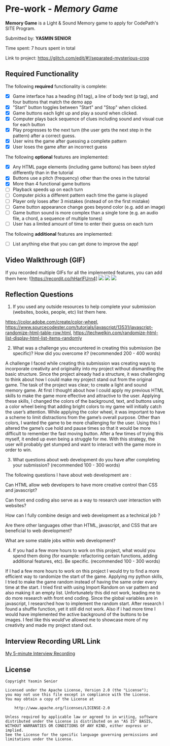 # Pre-work - *Memory Game*

**Memory Game** is a Light & Sound Memory game to apply for CodePath's SITE Program. 

Submitted by: **YASMIN SENIOR**

Time spent: 7 hours spent in total

Link to project: https://glitch.com/edit/#!/separated-mysterious-crop
## Required Functionality

The following **required** functionality is complete:

* [X] Game interface has a heading (h1 tag), a line of body text (p tag), and four buttons that match the demo app
* [X] "Start" button toggles between "Start" and "Stop" when clicked. 
* [X] Game buttons each light up and play a sound when clicked. 
* [X] Computer plays back sequence of clues including sound and visual cue for each button
* [X] Play progresses to the next turn (the user gets the next step in the pattern) after a correct guess. 
* [X] User wins the game after guessing a complete pattern
* [X] User loses the game after an incorrect guess

The following **optional** features are implemented:

* [x] Any HTML page elements (including game buttons) has been styled differently than in the tutorial
* [X] Buttons use a pitch (frequency) other than the ones in the tutorial
* [X] More than 4 functional game buttons
* [ ] Playback speeds up on each turn
* [ ] Computer picks a different pattern each time the game is played
* [ ] Player only loses after 3 mistakes (instead of on the first mistake)
* [ ] Game button appearance change goes beyond color (e.g. add an image)
* [ ] Game button sound is more complex than a single tone (e.g. an audio file, a chord, a sequence of multiple tones)
* [ ] User has a limited amount of time to enter their guess on each turn

The following **additional** features are implemented:

- [ ] List anything else that you can get done to improve the app!

## Video Walkthrough (GIF)

If you recorded multiple GIFs for all the implemented features, you can add them here:
![https://recordit.co/hHarlFUrn4] 
![](gif2-link-here)
![](gif3-link-here)
![](gif4-link-here)

## Reflection Questions
1. If you used any outside resources to help complete your submission (websites, books, people, etc) list them here. 

https://color.adobe.com/create/color-wheel, 
https://www.sourcecodester.com/tutorials/javascript/13531/javascript-randomize-html-table-row.html,
https://techwelkin.com/randomize-html-list-display-html-list-items-randomly


2. What was a challenge you encountered in creating this submission (be specific)? How did you overcome it? (recommended 200 - 400 words) 

A challenge I faced while creating this submission was creating ways to incorporate creativity and originality into my project without dismantling the basic structure. Since the project already had a structure, it was challenging to think about how I could make my project stand out from the original game. The task of the project was clear; to create a light and sound memory game. At first I thought about how I could apply my previous HTML skills to make the game more effective and attractive to the user. Applying these skills, I changed the colors of the background, text, and buttons using a color wheel being that adding bright colors to my game will initially catch the user’s attention. While applying the color wheel, it was important to have a scheme to limit distractions from the game’s overall purpose. Other than colors, I wanted the game to be more challenging for the user. Using this I altered the game’s cue hold and pause times so that it would be more difficult to remember the fast moving button. After a few times of trying this myself, it ended up even being a struggle for me. With this strategy, the user will probably get stumped and want to interact with the game more in order to win.


3. What questions about web development do you have after completing your submission? (recommended 100 - 300 words) 

The following questions I have about web development are :

Can HTML allow web developers to have more creative control than CSS and javascript?

Can front end coding also serve as a way to research user interaction with websites?

How can I fully combine design and web development as a technical job ?

Are there other languages other than HTML, javascript, and CSS that are beneficial to web development?

What are some stable jobs within web development?


4. If you had a few more hours to work on this project, what would you spend them doing (for example: refactoring certain functions, adding additional features, etc). Be specific. (recommended 100 - 300 words) 

If I had a few more hours to work on this project I would try to find a more efficient way to randomize the start of the game. Applying my python skills, I tried to make the game random instead of having the same order every time at the start. I tried first with using Import Random on var pattern and also making it an empty list. Unfortunately this did not work, leading me to do more research with front end coding. Since the global variables are in javascript, I researched how to implement the random start. After research I found a shuffle function, yet it still did not work. Also if i had more time I would have implemented the active background of the buttons to be images. I feel like this would’ve allowed me to showcase more of my creativity and made my project stand out.



## Interview Recording URL Link

[My 5-minute Interview Recording](https://www.dropbox.com/s/eu0byedwnxz4dxr/video4581250611.mp4?dl=0)


## License

    Copyright Yasmin Senior

    Licensed under the Apache License, Version 2.0 (the "License");
    you may not use this file except in compliance with the License.
    You may obtain a copy of the License at

        http://www.apache.org/licenses/LICENSE-2.0

    Unless required by applicable law or agreed to in writing, software
    distributed under the License is distributed on an "AS IS" BASIS,
    WITHOUT WARRANTIES OR CONDITIONS OF ANY KIND, either express or implied.
    See the License for the specific language governing permissions and
    limitations under the License.
